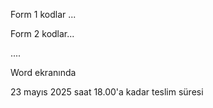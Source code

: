 
Form 1 
kodlar ...


Form 2
kodlar...



....


Word ekranında


23 mayıs 2025 saat 18.00'a kadar teslim süresi



